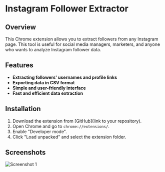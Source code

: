 # Instagram Follower Extractor


## Overview

This Chrome extension allows you to extract followers from any Instagram page. This tool is useful for social media managers, marketers, and anyone who wants to analyze Instagram follower data.


## Features
*   **Extracting followers' usernames and profile links**
*   **Exporting data in CSV format**
*   **Simple and user-friendly interface**
*   **Fast and efficient data extraction**


## Installation
1. Download the extension from [GitHub](link to your repository).
2. Open Chrome and go to `chrome://extensions/`.
3. Enable "Developer mode".
4. Click "Load unpacked" and select the extension folder.


## Screenshots
![Screenshot 1](screenshot/extension–1.png)
